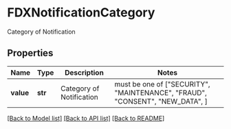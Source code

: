 # FDXNotificationCategory

Category of Notification

## Properties
Name | Type | Description | Notes
------------ | ------------- | ------------- | -------------
**value** | **str** | Category of Notification |  must be one of ["SECURITY", "MAINTENANCE", "FRAUD", "CONSENT", "NEW_DATA", ]

[[Back to Model list]](../README.md#documentation-for-models) [[Back to API list]](../README.md#documentation-for-api-endpoints) [[Back to README]](../README.md)


